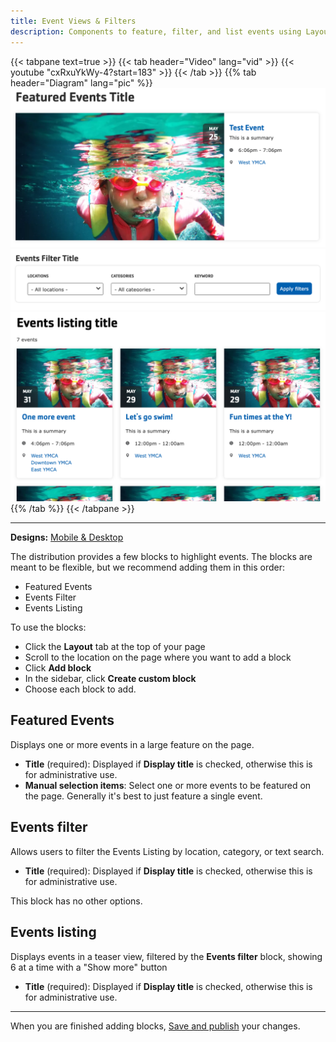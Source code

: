 ```yaml
---
title: Event Views & Filters
description: Components to feature, filter, and list events using Layout Builder.
---
```


{{< tabpane text=true >}}
{{< tab header="Video" lang="vid" >}}
{{< youtube "cxRxuYkWy-4?start=183" >}}
{{< /tab >}}
{{% tab header="Diagram" lang="pic" %}}
![A screenshot showing the Featured events block.](event-views--featured.png)
![A screenshot showing the Events filter block.](event-views--filter.png)
![A screenshot showing the Events listing block.](event-views--listing.png)
{{% /tab %}}
{{< /tabpane >}}

-----

**Designs:** [Mobile & Desktop](<../../../../../../assets/img/designs/lb/Event List@2x.png>)

The distribution provides a few blocks to highlight events. The blocks are meant to be flexible, but we recommend adding them in this order: 

- Featured Events
- Events Filter
- Events Listing

To use the blocks:

- Click the **Layout** tab at the top of your page
- Scroll to the location on the page where you want to add a block
- Click **Add block**
- In the sidebar, click **Create custom block**
- Choose each block to add.

## Featured Events

Displays one or more events in a large feature on the page.

- **Title** (required): Displayed if **Display title** is checked, otherwise this is for administrative use.
- **Manual selection items**: Select one or more events to be featured on the page. Generally it's best to just feature a single event.

## Events filter

Allows users to filter the Events Listing by location, category, or text search.

- **Title** (required): Displayed if **Display title** is checked, otherwise this is for administrative use.

This block has no other options.

## Events listing

Displays events in a teaser view, filtered by the **Events filter** block, showing 6 at a time with a "Show more" button

- **Title** (required): Displayed if **Display title** is checked, otherwise this is for administrative use.

---

When you are finished adding blocks, [Save and publish](../#saving-and-publishing) your changes.